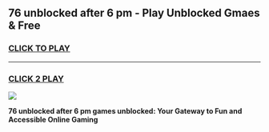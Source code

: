 
## 76 unblocked after 6 pm - Play Unblocked Gmaes & Free
<h3>
<a href="https://news.freeplayer.one?title=76_unblocked_after_6_pm&ref=16F">CLICK TO PLAY</a></h3>
<hr>

<h3>
<a href="https://news.freeplayer.one?title=76_unblocked_after_6_pm&ref=16F">CLICK 2 PLAY</a>
  
</h3>

<a href="https://news.freeplayer.one?title=76_unblocked_after_6_pm&ref=16F/"><img src="https://clearcache.store/games.png"></a>


**76 unblocked after 6 pm games unblocked: Your Gateway to Fun and Accessible Online Gaming**
